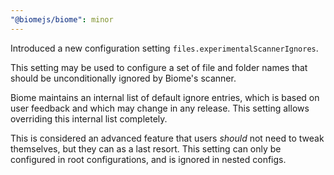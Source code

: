 ```yaml
---
"@biomejs/biome": minor
---
```


Introduced a new configuration setting `files.experimentalScannerIgnores`.

This setting may be used to configure a set of file and folder names that should
be unconditionally ignored by Biome's scanner.

Biome maintains an internal list of default ignore entries, which is based on
user feedback and which may change in any release. This setting allows
overriding this internal list completely.

This is considered an advanced feature that users _should_ not need to tweak
themselves, but they can as a last resort. This setting can only be configured
in root configurations, and is ignored in nested configs.
